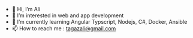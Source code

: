 - 👋 Hi, I’m Ali
- 👀 I’m interested in web and app development 
- 🌱 I’m currently learning Angular Typscript, Nodejs, C#, Docker, Ansible
- 📫 How to reach me : tagazali@gmail.com

<!---
codeurali/codeurali is a ✨ special ✨ repository because its `README.md` (this file) appears on your GitHub profile.
You can click the Preview link to take a look at your changes.
--->
